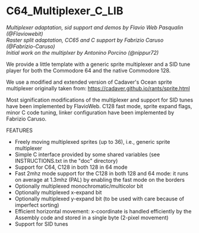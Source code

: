 # C64_Multiplexer_C_LIB
_Multiplexer adaptation, sid support and demos by Flavio Web Pasqualin (@Flaviowebit)_ \
_Raster split adaptation, CC65 and C support by Fabrizio Caruso (@Fabrizio-Caruso)_ \
_Initial work on the multiplxer by Antonino Porcino (@nippur72)_ 


We provide a little template with a generic sprite multiplexer and a SID tune player for both the Commodore 64 and the native Commodore 128.

We use a modified and extended version of Cadaver's Ocean sprite multiplexer originally taken from:
https://cadaver.github.io/rants/sprite.html

Most signification modifications of the multiplexer and support for SID tunes have been implemented by FlavioWeb.
C128 fast mode, sprite expand flags, minor C code tuning, linker configuration have been implemented by Fabrizio Caruso.

FEATURES
- Freely moving multiplexed sprites (up to 36), i.e., generic sprite multiplexer 
- Simple C interface provided by some shared variables (see INSTRUCTIONS.txt in the "doc" directory)
- Support for C64, C128 in both 128 in 64 mode
- Fast 2mhz mode support for the C128 in both 128 and 64 mode: it runs on average at 1.3mhz (PAL) by enabling the fast mode on the borders
- Optionally multiplexed monochromatic/multicolor bit
- Optionally multiplexed x-expand bit
- Optionally multiplexed y-expand bit (to be used with care because of imperfect sorting)
- Efficient horizontal movement: x-coordinate is handled efficiently by the Assembly code and stored in a single byte (2-pixel movement)
- Support for SID tunes 

